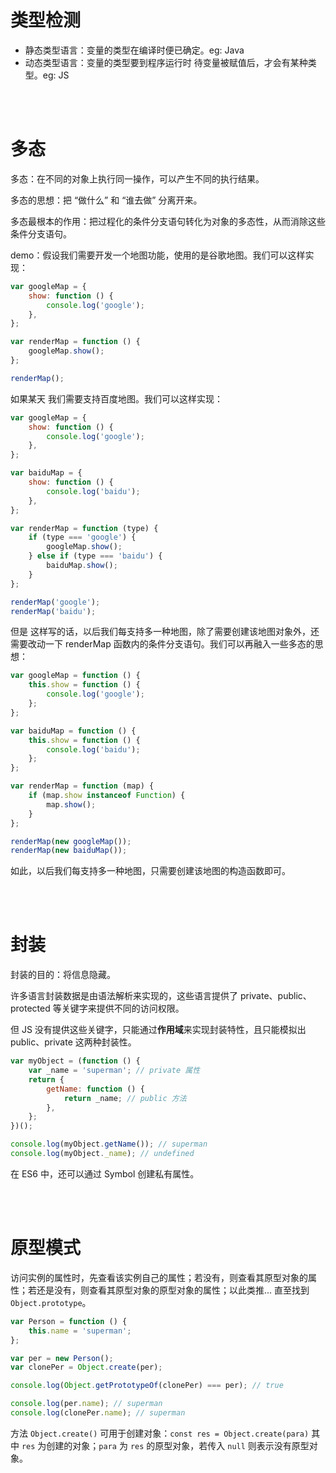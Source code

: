 # 类型检测

-   静态类型语言：变量的类型在编译时便已确定。eg: Java
-   动态类型语言：变量的类型要到程序运行时 待变量被赋值后，才会有某种类型。eg: JS

<br><br>

# 多态

多态：在不同的对象上执行同一操作，可以产生不同的执行结果。

多态的思想：把 “做什么” 和 “谁去做” 分离开来。

多态最根本的作用：把过程化的条件分支语句转化为对象的多态性，从而消除这些条件分支语句。

demo：假设我们需要开发一个地图功能，使用的是谷歌地图。我们可以这样实现：

```js
var googleMap = {
    show: function () {
        console.log('google');
    },
};
```

```js
var renderMap = function () {
    googleMap.show();
};
```

```js
renderMap();
```

如果某天 我们需要支持百度地图。我们可以这样实现：

```js
var googleMap = {
    show: function () {
        console.log('google');
    },
};

var baiduMap = {
    show: function () {
        console.log('baidu');
    },
};
```

```js
var renderMap = function (type) {
    if (type === 'google') {
        googleMap.show();
    } else if (type === 'baidu') {
        baiduMap.show();
    }
};
```

```js
renderMap('google');
renderMap('baidu');
```

但是 这样写的话，以后我们每支持多一种地图，除了需要创建该地图对象外，还需要改动一下 renderMap 函数内的条件分支语句。我们可以再融入一些多态的思想：

```js
var googleMap = function () {
    this.show = function () {
        console.log('google');
    };
};

var baiduMap = function () {
    this.show = function () {
        console.log('baidu');
    };
};
```

```js
var renderMap = function (map) {
    if (map.show instanceof Function) {
        map.show();
    }
};
```

```js
renderMap(new googleMap());
renderMap(new baiduMap());
```

如此，以后我们每支持多一种地图，只需要创建该地图的构造函数即可。

<br><br>

# 封装

封装的目的：将信息隐藏。

许多语言封装数据是由语法解析来实现的，这些语言提供了 private、public、protected 等关键字来提供不同的访问权限。

但 JS 没有提供这些关键字，只能通过**作用域**来实现封装特性，且只能模拟出 public、private 这两种封装性。

```js
var myObject = (function () {
    var _name = 'superman'; // private 属性
    return {
        getName: function () {
            return _name; // public 方法
        },
    };
})();

console.log(myObject.getName()); // superman
console.log(myObject._name); // undefined
```

在 ES6 中，还可以通过 Symbol 创建私有属性。

<br><br>

# 原型模式

访问实例的属性时，先查看该实例自己的属性；若没有，则查看其原型对象的属性；若还是没有，则查看其原型对象的原型对象的属性；以此类推... 直至找到 `Object.prototype`。

```js
var Person = function () {
    this.name = 'superman';
};

var per = new Person();
var clonePer = Object.create(per);

console.log(Object.getPrototypeOf(clonePer) === per); // true

console.log(per.name); // superman
console.log(clonePer.name); // superman
```

方法 `Object.create()` 可用于创建对象：`const res = Object.create(para)`
其中 `res` 为创建的对象；`para` 为 `res` 的原型对象，若传入 `null` 则表示没有原型对象。

<br>
